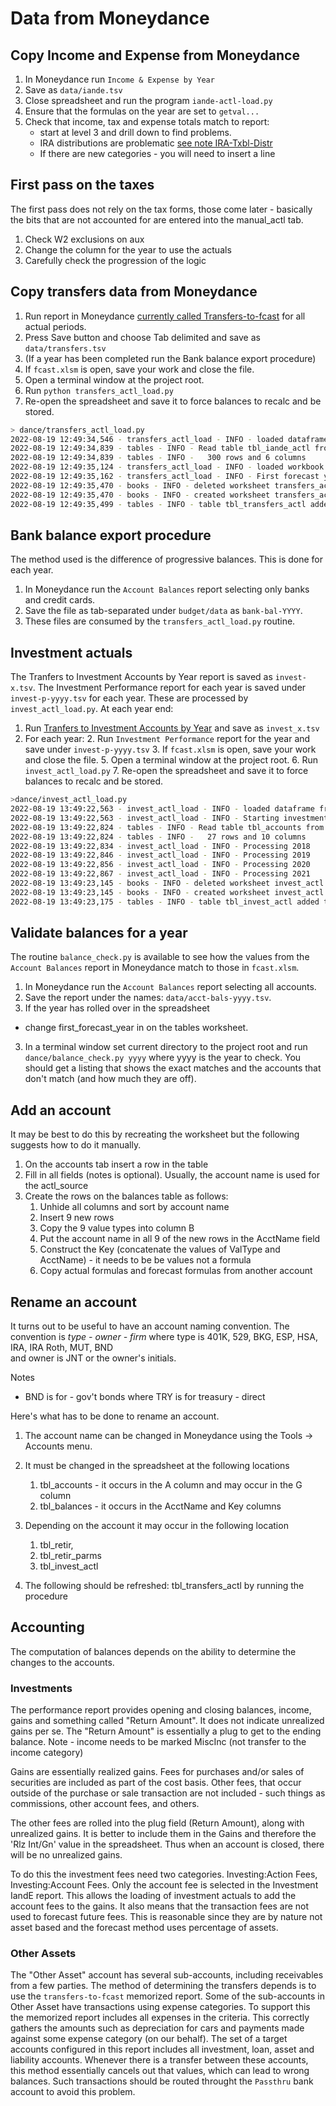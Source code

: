 # Data from Moneydance

## Copy Income and Expense from Moneydance

1. In Moneydance run `Income & Expense by Year`
2. Save as `data/iande.tsv` 
3. Close spreadsheet and run the program  `iande-actl-load.py` 
4. Ensure that the formulas on the year are set to `getval...`
5. Check that income, tax and expense totals match to report: 
   * start at level 3 and drill down to find problems.
   * IRA distributions are problematic [see note IRA-Txbl-Distr](./workbook.md#ira-txbl-distr)
   * If there are new categories - you will need to insert a line

## First pass on the taxes 

The first pass does not rely on the tax forms, those come later - basically the bits that are not accounted for are entered into the manual_actl tab.

1. Check W2 exclusions on aux
2. Change the column for the year to use the actuals
3. Carefully check the progression of the logic

## Copy transfers data from Moneydance

1. Run report in Moneydance [currently called Transfers-to-fcast](./report_configs.md#transfers-to-fcast) for all actual periods.
2. Press Save button and choose Tab delimited and save as `data/transfers.tsv`
3. (If a year has been completed run the Bank balance export procedure)
4. If `fcast.xlsm` is open, save your work and close the file.
5. Open a terminal window at the project root.
6. Run `python transfers_actl_load.py`
7. Re-open the spreadsheet and save it to force balances to recalc and be stored.

```bash
> dance/transfers_actl_load.py
2022-08-19 12:49:34,546 - transfers_actl_load - INFO - loaded dataframe from data/transfers.tsv
2022-08-19 12:49:34,839 - tables - INFO - Read table tbl_iande_actl from data/fcast.xlsm
2022-08-19 12:49:34,839 - tables - INFO -   300 rows and 6 columns
2022-08-19 12:49:35,124 - transfers_actl_load - INFO - loaded workbook from data/fcast.xlsm
2022-08-19 12:49:35,162 - transfers_actl_load - INFO - First forecast year is: 2022
2022-08-19 12:49:35,470 - books - INFO - deleted worksheet transfers_actl
2022-08-19 12:49:35,470 - books - INFO - created worksheet transfers_actl
2022-08-19 12:49:35,499 - tables - INFO - table tbl_transfers_actl added to transfers_actl
```

## Bank balance export procedure

The method used is the difference of progressive balances.  This is done for each year.  

1. In Moneydance run the `Account Balances` report selecting only banks and credit cards.  
2. Save the file as tab-separated under `budget/data` as `bank-bal-YYYY`.
3. These files are consumed by the `transfers_actl_load.py` routine.

## Investment actuals

The Tranfers to Investment Accounts by Year report is saved as `invest-x.tsv`. The Investment Performance report for each year is saved under `invest-p-yyyy.tsv` for each year. These are processed by `invest_actl_load.py`. At each year end:

1. Run [Tranfers to Investment Accounts by Year](./report_configs.md#tranfers-to-investment-accounts-by-year) and save as `invest_x.tsv`
1. For each year:
   2. Run `Investment Performance` report for the year and save under `invest-p-yyyy.tsv`
   3. If `fcast.xlsm` is open, save your work and close the file.
   5. Open a terminal window at the project root.
   6. Run `invest_actl_load.py`
   7. Re-open the spreadsheet and save it to force balances to recalc and be stored.

```bash
>dance/invest_actl_load.py 
2022-08-19 13:49:22,563 - invest_actl_load - INFO - loaded dataframe from data/invest_x.tsv
2022-08-19 13:49:22,563 - invest_actl_load - INFO - Starting investment actual load
2022-08-19 13:49:22,824 - tables - INFO - Read table tbl_accounts from data/fcast.xlsm
2022-08-19 13:49:22,824 - tables - INFO -   27 rows and 10 columns
2022-08-19 13:49:22,834 - invest_actl_load - INFO - Processing 2018
2022-08-19 13:49:22,846 - invest_actl_load - INFO - Processing 2019
2022-08-19 13:49:22,856 - invest_actl_load - INFO - Processing 2020
2022-08-19 13:49:22,867 - invest_actl_load - INFO - Processing 2021
2022-08-19 13:49:23,145 - books - INFO - deleted worksheet invest_actl
2022-08-19 13:49:23,145 - books - INFO - created worksheet invest_actl
2022-08-19 13:49:23,175 - tables - INFO - table tbl_invest_actl added to invest_actl
```

## Validate balances for a year

The routine `balance_check.py` is available to see how the values from the `Account Balances` report in Moneydance match to those in `fcast.xlsm`. 

1. In Moneydance run the `Account Balances` report selecting all accounts. 
2. Save the report  under the names: `data/acct-bals-yyyy.tsv`.
3. If the year has rolled over in the spreadsheet
  - change first_forecast_year in on the tables worksheet.
3. In a terminal window set current directory to the project root and run `dance/balance_check.py yyyy` where yyyy is the year to check.  You should get a listing that shows the exact matches and the accounts that don't match (and how much they are off).



## Add an account

It may be best to do this by recreating the worksheet but the following suggests how to do it manually.

1. On the accounts tab insert a row in the table
2. Fill in all fields (notes is optional). Usually, the account name is used for the actl_source
3. Create the rows on the balances table as follows:
      1. Unhide all columns and sort by account name
      1. Insert 9 new rows
      1. Copy the 9 value types into column B 
      1. Put the account name in all 9 of the new rows in the AcctName field
      1. Construct the Key (concatenate the values of ValType and AcctName) - it needs to be be values not a formula
      1. Copy actual formulas and forecast formulas from another account

## Rename an account

It turns out to be useful to have an account naming convention.  The convention is 
	*type - owner - firm*
where type is 401K, 529, BKG, ESP, HSA, IRA, IRA Roth, MUT, BND<br/>and owner is JNT or the owner's initials.

Notes 

- BND is for - gov't bonds where TRY is for treasury - direct

Here's what has to be done to rename an account.

1. The account name can be changed in Moneydance using the Tools -> Accounts menu.

2. It must be changed in the spreadsheet at the following locations
      1. tbl_accounts - it occurs in the A column and may occur in the G column
      1. tbl_balances - it occurs in the AcctName and Key columns
3. Depending on the account it may occur in the following location
      1. tbl_retir, 
      1. tbl_retir_parms
      1. tbl_invest_actl

4. The following should be refreshed: tbl_transfers_actl by running the procedure

## Accounting

The computation of balances depends on the ability to determine the changes to the accounts.  

### Investments

The performance report provides opening and closing balances, income, gains and something called "Return Amount". It does not indicate unrealized gains per se.  The "Return Amount" is essentially a plug to get to the ending balance.  Note - income needs to be marked MiscInc (not transfer to the income category)

Gains are essentially realized gains. Fees for purchases and/or sales of securities are included as part of the cost basis.  Other fees, that occur outside of the purchase or sale transaction are not included - such things as commissions, other account fees, and others. 

The other fees are rolled into the plug field (Return Amount), along with unrealized gains. It is better to include them in the Gains and therefore the 'Rlz Int/Gn' value in the spreadsheet. Thus when an account is closed, there will be no unrealized gains. 

To do this the investment fees need two categories.  Investing:Action Fees, Investing:Account Fees.  Only the account fee is selected in the Investment IandE report.  This allows the loading of investment actuals to add the account fees to the gains.  It also means that the transaction fees are not used to forecast future fees.  This is reasonable since they are by nature not asset based and the forecast method uses percentage of assets.

### Other Assets

The "Other Asset" account has several sub-accounts, including receivables from a few parties.  The method of determining the transfers depends is to use the `transfers-to-fcast` memorized report.  Some of the sub-accounts in Other Asset have transactions using expense categories.  To support this the memorized report includes all expenses in the criteria.  This correctly gathers the amounts such as depreciation for cars and payments made against some expense category (on our behalf).  The set of a target accounts configured in this report includes all investment, loan, asset and liability accounts.   Whenever there is a transfer between these accounts, this method essentially cancels out that values, which can lead to wrong balances.  Such transactions should be routed throught the `Passthru` bank account to avoid this problem.

